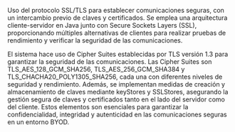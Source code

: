 Uso del protocolo SSL/TLS para establecer comunicaciones seguras, con un intercambio previo de claves y certificados. Se emplea una arquitectura cliente-servidor en Java junto con Secure Sockets Layers (SSL), proporcionando múltiples alternativas de clientes para realizar pruebas de rendimiento y verificar la seguridad de las comunicaciones.

El sistema hace uso de Cipher Suites establecidas por TLS versión 1.3 para garantizar
la seguridad de las comunicaciones. Las Cipher Suites son TLS_AES_128_GCM_SHA256,
TLS_AES_256_GCM_SHA384 y TLS_CHACHA20_POLY1305_SHA256, cada una con
diferentes niveles de seguridad y rendimiento. Además, se implementan medidas de
creación y almacenamiento de claves mediante keyStores y SSLStores, asegurando
la gestión segura de claves y certificados tanto en el lado del servidor como del
cliente. Estos elementos son esenciales para garantizar la confidencialidad, integridad y
autenticidad en las comunicaciones seguras en un entorno BYOD.
